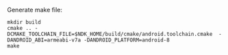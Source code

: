Generate make file:

```
mkdir build
cmake .. -DCMAKE_TOOLCHAIN_FILE=$NDK_HOME/build/cmake/android.toolchain.cmake  -DANDROID_ABI=armeabi-v7a -DANDROID_PLATFORM=android-8
make
```